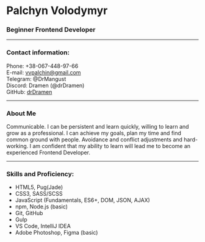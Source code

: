 # Palchyn Volodymyr

### Beginner Frontend Developer

---

### Contact information:

Phone: +38-067-448-97-66  
E-mail: vvpalchin@gmail.com  
Telegram: @DrMangust  
Discord: Dramen (@drDramen)  
GitHub: [drDramen](https://github.com/drDramen)

---

### About Me
Communicable. I can be persistent and learn quickly, willing to learn and grow as a professional. I can achieve my goals, plan my time and find common ground with people. Avoidance and conflict adjustments and hard-working.
I am confident that my ability to learn will lead me to become an experienced Frontend Developer.

---

### Skills and Proficiency:

-   HTML5, Pug(Jade)
-   CSS3, SASS/SCSS
-   JavaScript (Fundamentals, ES6+, DOM, JSON, AJAX)
-   npm, Node.js (basic)
-   Git, GitHub
-   Gulp
-   VS Code, IntelliJ IDEA
-   Adobe Photoshop, Figma (basic)
